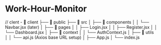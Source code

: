 # Work-Hour-Monitor

// clent - 📁 client
├── 📁 public
├── 📁 src
│   ├── 📁 components
│   │   └── Navbar.jsx (later)
│   ├── 📁 pages
│   │   ├── Login.jsx
│   │   ├── Register.jsx
│   │   └── Dashboard.jsx
│   ├── 📁 context
│   │   └── AuthContext.js
│   ├── 📁 utils
│   │   └── api.js (Axios base URL setup)
│   ├── App.js
│   └── index.js


